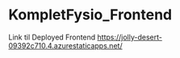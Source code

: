 # KompletFysio_Frontend
Link til Deployed Frontend
https://jolly-desert-09392c710.4.azurestaticapps.net/

